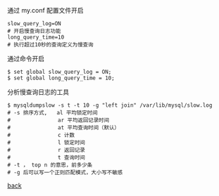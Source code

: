 通过 my.conf 配置文件开启  

```
slow_query_log=ON
# 开启慢查询日志功能  
long_query_time=10
# 执行超过10秒的查询定义为慢查询  
```

通过命令开启  

```
$ set global slow_query_log = ON;  
$ set global long_query_time = 10;  
```

分析慢查询日志的工具  

```
$ mysqldumpslow -s t -t 10 -g "left join" /var/lib/mysql/slow.log
# -s 排序方式,   al 平均锁定时间
#               ar 平均返回记录时间  
#               at 平均查询时间（默认）
#               c 计数
#               l 锁定时间  
#               r 返回记录
#               t 查询时间
# -t ， top n 的意思，前多少条  
# -g 后可以写一个正则匹配模式，大小写不敏感  
```

[back](../11.md)  
